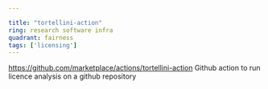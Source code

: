 ```yaml
---

title: "tortellini-action"
ring: research software infra
quadrant: fairness
tags: ['licensing']
---
```

https://github.com/marketplace/actions/tortellini-action
Github action to run licence analysis on a github repository
